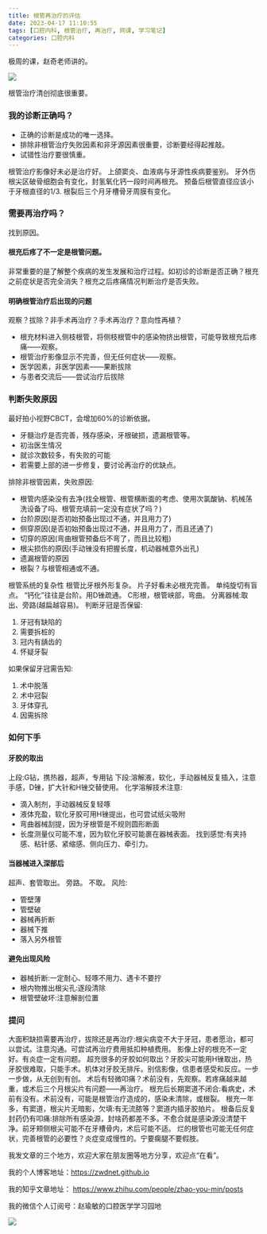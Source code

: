 ```yaml
---
title: 根管再治疗的评估
date: 2023-04-17 11:10:55
tags: [口腔内科, 根管治疗, 再治疗, 网课, 学习笔记]
categories: 口腔内科
---
```

极周的课，赵奇老师讲的。

![](https://zymblog-1258069789.cos.ap-chengdu.myqcloud.com/blog0373-retreatment/01.jpg)

根管治疗清创彻底很重要。

### 我的诊断正确吗？
- 正确的诊断是成功的唯一选择。
- 排除非根管治疗失败因素和非牙源因素很重要，诊断要经得起推敲。
- 试错性治疗要很慎重。

根管治疗影像好未必是治疗好。
上颌窦炎、血液病与牙源性疾病要鉴别。
牙外伤根尖区破骨细胞会有变化，封氢氧化钙一段时间再根充。
预备后根管直径应该小于牙根直径的1/3.
根裂后三个月牙槽骨牙周膜有变化。

### 需要再治疗吗？
找到原因。
#### 根充后疼了不一定是根管问题。
非常重要的是了解整个疾病的发生发展和治疗过程。如初诊的诊断是否正确？根充之前症状是否完全消失？根充之后疼痛情况判断治疗是否失败。
#### 明确根管治疗后出现的问题
观察？拔除？非手术再治疗？手术再治疗？意向性再植？
- 根充材料进入侧枝根管，将侧枝根管中的感染物挤出根管，可能导致根充后疼痛——观察。
- 根管治疗影像显示不完善，但无任何症状——观察。
- 医学因素，非医学因素——果断拔除
- 与患者交流后——尝试治疗后拔除

### 判断失败原因
最好拍小视野CBCT，会增加60%的诊断依据。
- 牙髓治疗是否完善，残存感染，牙根破损，遗漏根管等。
- 初治医生情况
- 就诊次数较多，有失败的可能
- 若需要上部的进一步修复，要讨论再治疗的优缺点。

排除非根管因素，失败原因:
- 根管内感染没有去净(找全根管、根管横断面的考虑、使用次氯酸钠、机械荡洗设备了吗、根管充填前一定没有症状了吗？)
- 台阶原因(是否初始预备出现过不通，并且用力了)
- 侧穿原因(是否初始预备出现过不通，并且用力了，而且还通了)
- 切穿的原因(弯曲根管预备后不弯了，而且比较粗)
- 根尖损伤的原因(手动锉没有把握长度，机动器械意外出孔)
- 遗漏根管的原因
- 根裂？与根管相通或不通。

根管系统的复杂性
根管比牙根外形复杂。
片子好看未必根充完善。
单纯旋切有盲点。
“钙化”往往是台阶。用D锉疏通。
C形根，根管峡部，弯曲。
分离器械:取出、旁路(越扁越容易)。
判断牙冠是否保留:
1. 牙冠有缺陷的
2. 需要拆桩的
3. 冠内有龋齿的
4. 怀疑牙裂

如果保留牙冠需告知:
1. 术中脱落
2. 术中冠裂
3. 牙体穿孔
4. 因需拆除

### 如何下手
#### 牙胶的取出
上段:G钻，携热器，超声，专用钻
下段:溶解液，软化，手动器械反复插入，注意手感，D锉，扩大针和H锉交替使用。
化学溶解技术注意:
- 滴入制剂，手动器械反复轻啄
- 液体充盈，软化牙胶可用H锉提出，也可尝试纸尖吸附
- 弯曲器械刮提，因为牙根管是不规则圆形断面
- 长度测量仪可能不准，因为软化牙胶可能裹在器械表面。
找到感觉:有夹持感、粘针感、紧缩感、侧向压力、牵引力。

#### 当器械进入深部后
超声、套管取出。
旁路。
不取。
风险:
- 管壁薄
- 管壁破
- 器械再折断
- 器械下推
- 落入另外根管

#### 避免出现风险
- 器械折断:一定耐心、轻啄不用力、遇卡不要拧
- 根内物推出根尖孔:逐段清除
- 根管壁破坏:注意解剖位置

### 提问
大面积缺损需要再治疗，拔除还是再治疗:根尖病变不大于牙冠，患者愿治，都可以尝试。注意沟通。可尝试再治疗费用抵扣种植费用。
影像上好的根充不一定好。有炎症一定有问题。
超充很多的牙胶如何取出？牙胶尖可能用H锉取出，热牙胶很难取，只能手术。机体对牙胶无排斥。别信影像，信患者感受和反应。一步一步做，从无创到有创。
术后有轻微叩痛？术前没有，先观察。若疼痛越来越重，或术后三个月根尖片有问题——再治疗。
根充后长期窦道不闭合:看病史，术前有没有。术前没有，可能是根管治疗造成的，感染未清除，或根裂。
根充一年多，有窦道，根尖片无暗影，欠填:有无流脓等？窦道内插牙胶拍片。
根备后反复封药仍有叩痛:排除所有感染源，封啥药都差不多。不愈合就是感染源没清楚干净。前牙颊侧根尖可能不在牙槽骨内，术后可能不适。
烂的根管也可能无任何症状，完善根管的必要性？炎症变成慢性的。宁要瘸腿不要假肢。





我发文章的三个地方，欢迎大家在朋友圈等地方分享，欢迎点“在看”。

我的个人博客地址：https://zwdnet.github.io

我的知乎文章地址： https://www.zhihu.com/people/zhao-you-min/posts

我的微信个人订阅号：赵瑜敏的口腔医学学习园地

![](https://zymblog-1258069789.cos.ap-chengdu.myqcloud.com/other/wx.jpg)



